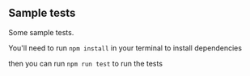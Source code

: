 ## Sample tests

Some sample tests.

You'll need to run `npm install` in your terminal to install dependencies

then you can run `npm run test` to run the tests